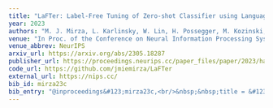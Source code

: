 ```yaml
---
title: "LaFTer: Label-Free Tuning of Zero-shot Classifier using Language and Unlabeled Image Collections"
year: 2023
authors: "M. J. Mirza, L. Karlinsky, W. Lin, H. Possegger, M. Kozinski, R. and Feris, H. Bischof"
venue: "In Proc. of the Conference on Neural Information Processing Systems"
venue_abbrev: NeurIPS
arxiv_url: https://arxiv.org/abs/2305.18287
publisher_url: https://proceedings.neurips.cc/paper_files/paper/2023/hash/123a18dfd821c8b440f42a00a27648d6-Abstract-Conference.html
code_url: https://github.com/jmiemirza/LaFTer
external_url: https://nips.cc/
bib_id: mirza23c
bib_entry: "@inproceedings&#123;mirza23c,<br/>&nbsp;&nbsp;title = &#123;&#123;LaFTer: Label-Free Tuning of Zero-shot Classifier using Language and Unlabeled Image Collections&#125;&#125;,<br/>&nbsp;&nbsp;author = &#123;Mirza, M. Jehanzeb and Karlinsky, Leonid and Lin, Wei and Possegger, Horst and Kozinski, Mateusz and and Feris, Rogerio and Bischof, Horst&#125;,<br/>&nbsp;&nbsp;booktitle = &#123;Proc. of the Conference on Neural Information Processing Systems (NeurIPS)&#125;,<br/>&nbsp;&nbsp;year = &#123;2023&#125;<br/>&#125;"
---
```

